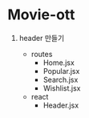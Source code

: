 # Movie-ott

1. header 만들기

    - routes
      - Home.jsx
      - Popular.jsx
      - Search.jsx
      - Wishlist.jsx
    - react
      - Header.jsx
